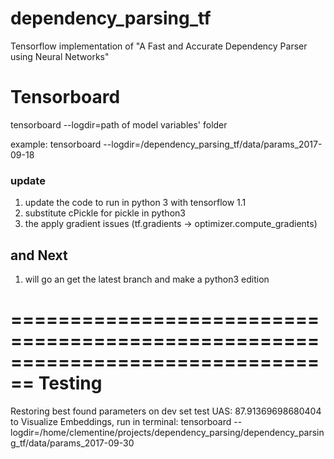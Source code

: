 # dependency_parsing_tf
Tensorflow implementation of "A Fast and Accurate Dependency Parser using Neural Networks"


# Tensorboard
tensorboard --logdir=path of model variables' folder

example: tensorboard --logdir=<base dir>/dependency_parsing_tf/data/params_2017-09-18



### update

1. update the code to run in python 3 with tensorflow 1.1
2. substitute cPickle for pickle in python3
3. the apply gradient issues (tf.gradients -> optimizer.compute_gradients)

## and Next
1. will go an get the latest branch and make a python3 edition

================================================================================
Testing
================================================================================
Restoring best found parameters on dev set
test UAS: 87.91369698680404
to Visualize Embeddings, run in terminal:
tensorboard --logdir=/home/clementine/projects/dependency_parsing/dependency_parsing_tf/data/params_2017-09-30
